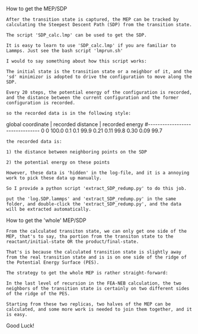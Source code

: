 How to get the MEP/SDP

    After the transition state is captured, the MEP can be tracked by calculating the Steepest Descent Path (SDP) from the transition state.

    The script 'SDP_calc.lmp' can be used to get the SDP.

    It is easy to learn to use 'SDP_calc.lmp' if you are familiar to Lammps. Just see the bash script 'lmprun.sh'

    I would to say something about how this script works:

    The initial state is the transition state or a neighbor of it, and the 'sd' minimizor is adopted to drive the configuration to move along the SDP.

    Every 20 steps, the potential energy of the configuration is recorded, and the distance between the current configuration and the former configuration is recorded.

    so the recorded data is in the following style:

global coordinate | recorded distance | recorded energy
#--------------------------------
     0          0        100.0
     0.1        0.1       99.9
     0.21       0.11      99.8
     0.30       0.09      99.7   

    the recorded data is:

    1) the distance between neighboring points on the SDP

    2) the potential energy on these points

    However, these data is 'hidden' in the log-file, and it is a annoying work to pick these data up manually.

    So I provide a python script 'extract_SDP_redump.py' to do this job.

    put the 'log.SDP.lammps' and 'extract_SDP_redump.py' in the same folder, and double-click the 'extract_SDP_redump.py', and the data will be extracted automatically.

How to get the 'whole' MEP/SDP

    From the calculated transiton state, we can only get one side of the MEP, that's to say, tha portion from the transiton state to the reactant/initial-state OR the product/final-state.

    That's is because the calculated transition state is slightly away from the real transition state and is is on one side of the ridge of the Potential Energy Surface (PES).

    The strategy to get the whole MEP is rather straight-forward:

    In the last level of recursion in the FEA-NEB calculation, the two neighbors of the transition state is certainly on two different sides of the ridge of the PES.

    Starting from these two replicas, two halves of the MEP can be calculated, and some more work is needed to join them together, and it is easy.

Good Luck!